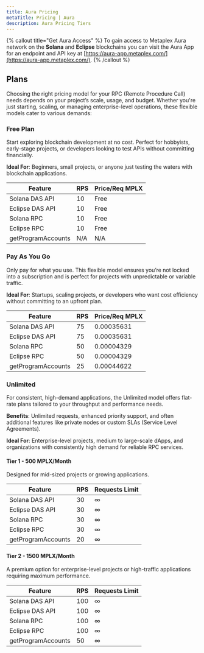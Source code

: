 ```yaml
---
title: Aura Pricing
metaTitle: Pricing | Aura
description: Aura Pricing Tiers
---
```


{% callout title="Get Aura Access" %}
To gain access to Metaplex Aura network on the **Solana** and **Eclipse** blockchains you can visit the Aura App for an endpoint and API key at [https://aura-app.metaplex.com/](https://aura-app.metaplex.com/).
{% /callout %}

## Plans

Choosing the right pricing model for your RPC (Remote Procedure Call) needs depends on your project’s scale, usage, and budget. Whether you're just starting, scaling, or managing enterprise-level operations, these flexible models cater to various demands:

### Free Plan

Start exploring blockchain development at no cost. Perfect for hobbyists, early-stage projects, or developers looking to test APIs without committing financially.

**Ideal For**: Beginners, small projects, or anyone just testing the waters with blockchain applications.

| Feature            | RPS | Price/Req MPLX |
| ------------------ | --- | -------------- |
| Solana DAS API     | 10  | Free           |
| Eclipse DAS API    | 10  | Free           |
| Solana RPC         | 10  | Free           |
| Eclipse RPC        | 10  | Free           |
| getProgramAccounts | N/A | N/A            |

### Pay As You Go

Only pay for what you use. This flexible model ensures you’re not locked into a subscription and is perfect for projects with unpredictable or variable traffic.

**Ideal For**: Startups, scaling projects, or developers who want cost efficiency without committing to an upfront plan.

| Feature            | RPS | Price/Req MPLX |
| ------------------ | --- | -------------- | 
| Solana DAS API     | 75  | 0.00035631       |
| Eclipse DAS API    | 75  | 0.00035631       |
| Solana RPC         | 50  | 0.00004329       |
| Eclipse RPC        | 50  | 0.00004329       |
| getProgramAccounts | 25  | 0.00044622       |

### Unlimited

For consistent, high-demand applications, the Unlimited model offers flat-rate plans tailored to your throughput and performance needs.

**Benefits**: Unlimited requests, enhanced priority support, and often additional features like private nodes or custom SLAs (Service Level Agreements).

**Ideal For**: Enterprise-level projects, medium to large-scale dApps, and organizations with consistently high demand for reliable RPC services.

#### Tier 1 - 500 MPLX/Month

Designed for mid-sized projects or growing applications.

| Feature            | RPS | Requests Limit |
| ------------------ | --- | -------------- |
| Solana DAS API     | 30  | ∞              |
| Eclipse DAS API    | 30  | ∞              |
| Solana RPC         | 30  | ∞              |
| Eclipse RPC        | 30  | ∞              |
| getProgramAccounts | 20  | ∞              |

#### Tier 2 - 1500 MPLX/Month

A premium option for enterprise-level projects or high-traffic applications requiring maximum performance.

| Feature            | RPS | Requests Limit |
| ------------------ | --- | -------------- |
| Solana DAS API     | 100 | ∞              |
| Eclipse DAS API    | 100 | ∞              |
| Solana RPC         | 100 | ∞              |
| Eclipse RPC        | 100 | ∞              |
| getProgramAccounts | 50  | ∞              |

